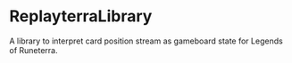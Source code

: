 # ReplayterraLibrary
A library to interpret card position stream as gameboard state for Legends of Runeterra.
